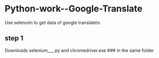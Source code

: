 # Python-work--Google-Translate
Use selenuim to get data of google translate\n
## step 1
Downloads selenium___.py and chromedriver.exe ### in the same folder
